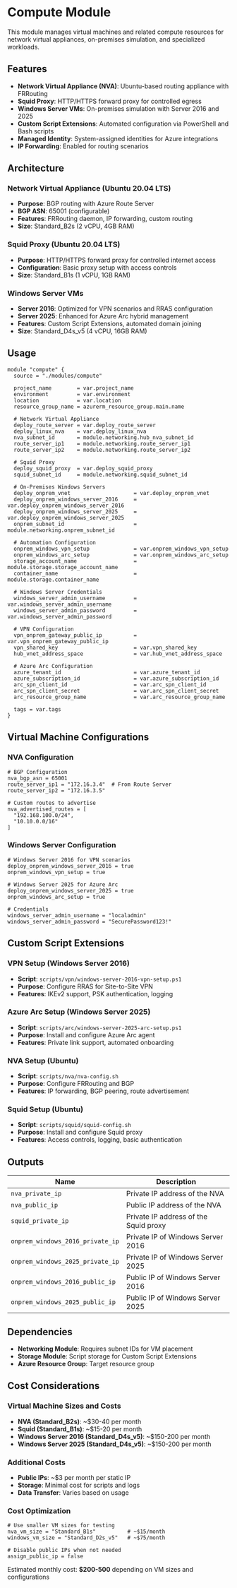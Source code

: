 # Compute Module

This module manages virtual machines and related compute resources for network virtual appliances, on-premises simulation, and specialized workloads.

## Features

- **Network Virtual Appliance (NVA)**: Ubuntu-based routing appliance with FRRouting
- **Squid Proxy**: HTTP/HTTPS forward proxy for controlled egress
- **Windows Server VMs**: On-premises simulation with Server 2016 and 2025
- **Custom Script Extensions**: Automated configuration via PowerShell and Bash scripts
- **Managed Identity**: System-assigned identities for Azure integrations
- **IP Forwarding**: Enabled for routing scenarios

## Architecture

### Network Virtual Appliance (Ubuntu 20.04 LTS)
- **Purpose**: BGP routing with Azure Route Server
- **BGP ASN**: 65001 (configurable)
- **Features**: FRRouting daemon, IP forwarding, custom routing
- **Size**: Standard_B2s (2 vCPU, 4GB RAM)

### Squid Proxy (Ubuntu 20.04 LTS)  
- **Purpose**: HTTP/HTTPS forward proxy for controlled internet access
- **Configuration**: Basic proxy setup with access controls
- **Size**: Standard_B1s (1 vCPU, 1GB RAM)

### Windows Server VMs
- **Server 2016**: Optimized for VPN scenarios and RRAS configuration
- **Server 2025**: Enhanced for Azure Arc hybrid management
- **Features**: Custom Script Extensions, automated domain joining
- **Size**: Standard_D4s_v5 (4 vCPU, 16GB RAM)

## Usage

```hcl
module "compute" {
  source = "./modules/compute"
  
  project_name        = var.project_name
  environment         = var.environment
  location            = var.location
  resource_group_name = azurerm_resource_group.main.name
  
  # Network Virtual Appliance
  deploy_route_server = var.deploy_route_server
  deploy_linux_nva    = var.deploy_linux_nva
  nva_subnet_id       = module.networking.hub_nva_subnet_id
  route_server_ip1    = module.networking.route_server_ip1
  route_server_ip2    = module.networking.route_server_ip2
  
  # Squid Proxy
  deploy_squid_proxy  = var.deploy_squid_proxy
  squid_subnet_id     = module.networking.squid_subnet_id
  
  # On-Premises Windows Servers
  deploy_onprem_vnet                    = var.deploy_onprem_vnet
  deploy_onprem_windows_server_2016     = var.deploy_onprem_windows_server_2016
  deploy_onprem_windows_server_2025     = var.deploy_onprem_windows_server_2025
  onprem_subnet_id                      = module.networking.onprem_subnet_id
  
  # Automation Configuration
  onprem_windows_vpn_setup              = var.onprem_windows_vpn_setup
  onprem_windows_arc_setup              = var.onprem_windows_arc_setup
  storage_account_name                  = module.storage.storage_account_name
  container_name                        = module.storage.container_name
  
  # Windows Server Credentials
  windows_server_admin_username         = var.windows_server_admin_username
  windows_server_admin_password         = var.windows_server_admin_password
  
  # VPN Configuration
  vpn_onprem_gateway_public_ip          = var.vpn_onprem_gateway_public_ip
  vpn_shared_key                        = var.vpn_shared_key
  hub_vnet_address_space                = var.hub_vnet_address_space
  
  # Azure Arc Configuration
  azure_tenant_id                       = var.azure_tenant_id
  azure_subscription_id                 = var.azure_subscription_id
  arc_spn_client_id                     = var.arc_spn_client_id
  arc_spn_client_secret                 = var.arc_spn_client_secret
  arc_resource_group_name               = var.arc_resource_group_name
  
  tags = var.tags
}
```

## Virtual Machine Configurations

### NVA Configuration
```hcl
# BGP Configuration
nva_bgp_asn = 65001
route_server_ip1 = "172.16.3.4"  # From Route Server
route_server_ip2 = "172.16.3.5"

# Custom routes to advertise
nva_advertised_routes = [
  "192.168.100.0/24",
  "10.10.0.0/16"
]
```

### Windows Server Configuration
```hcl
# Windows Server 2016 for VPN scenarios
deploy_onprem_windows_server_2016 = true
onprem_windows_vpn_setup = true

# Windows Server 2025 for Azure Arc
deploy_onprem_windows_server_2025 = true
onprem_windows_arc_setup = true

# Credentials
windows_server_admin_username = "localadmin"
windows_server_admin_password = "SecurePassword123!"
```

## Custom Script Extensions

### VPN Setup (Windows Server 2016)
- **Script**: `scripts/vpn/windows-server-2016-vpn-setup.ps1`
- **Purpose**: Configure RRAS for Site-to-Site VPN
- **Features**: IKEv2 support, PSK authentication, logging

### Azure Arc Setup (Windows Server 2025)
- **Script**: `scripts/arc/windows-server-2025-arc-setup.ps1`
- **Purpose**: Install and configure Azure Arc agent
- **Features**: Private link support, automated onboarding

### NVA Setup (Ubuntu)
- **Script**: `scripts/nva/nva-config.sh`
- **Purpose**: Configure FRRouting and BGP
- **Features**: IP forwarding, BGP peering, route advertisement

### Squid Setup (Ubuntu)
- **Script**: `scripts/squid/squid-config.sh`
- **Purpose**: Install and configure Squid proxy
- **Features**: Access controls, logging, basic authentication

## Outputs

| Name | Description |
|------|-------------|
| `nva_private_ip` | Private IP address of the NVA |
| `nva_public_ip` | Public IP address of the NVA |
| `squid_private_ip` | Private IP address of the Squid proxy |
| `onprem_windows_2016_private_ip` | Private IP of Windows Server 2016 |
| `onprem_windows_2025_private_ip` | Private IP of Windows Server 2025 |
| `onprem_windows_2016_public_ip` | Public IP of Windows Server 2016 |
| `onprem_windows_2025_public_ip` | Public IP of Windows Server 2025 |

## Dependencies

- **Networking Module**: Requires subnet IDs for VM placement
- **Storage Module**: Script storage for Custom Script Extensions
- **Azure Resource Group**: Target resource group

## Cost Considerations

### Virtual Machine Sizes and Costs
- **NVA (Standard_B2s)**: ~$30-40 per month
- **Squid (Standard_B1s)**: ~$15-20 per month  
- **Windows Server 2016 (Standard_D4s_v5)**: ~$150-200 per month
- **Windows Server 2025 (Standard_D4s_v5)**: ~$150-200 per month

### Additional Costs
- **Public IPs**: ~$3 per month per static IP
- **Storage**: Minimal cost for scripts and logs
- **Data Transfer**: Varies based on usage

### Cost Optimization
```hcl
# Use smaller VM sizes for testing
nva_vm_size = "Standard_B1s"          # ~$15/month
windows_vm_size = "Standard_D2s_v5"   # ~$75/month

# Disable public IPs when not needed
assign_public_ip = false
```

Estimated monthly cost: **$200-500** depending on VM sizes and configurations
